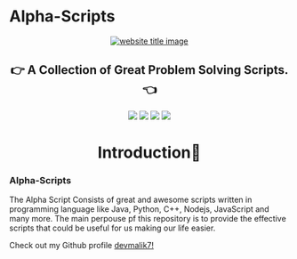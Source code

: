 # Alpha-Scripts

<p align="center">
  <a href="#"><img src="https://capsule-render.vercel.app/api?type=waving&color=auto&height=300&section=header&text=Great_Alpha-Scripts&fontSize=90" alt="website title image"></a>
  <h2 align="center">👉 A Collection of Great Problem Solving Scripts.👈</h2>
</p>

<p align="center">
  <a href = "https://www.python.org/"><img src="https://img.shields.io/badge/language-Python-blue?style=for-the-badge"></a>
  <a href = "https://www.javascript.com/"><img src="https://img.shields.io/badge/language-Javascript-blue?style=for-the-badge"></a>
  <a href = "https://www.java.com/en/"><img src="https://img.shields.io/badge/language-Java-blue?style=for-the-badge"></a>
  <a href = "https://nodejs.org/en/"><img src="https://img.shields.io/badge/language-Nodejs-blue?style=for-the-badge"></a>
 </p>
 
 
<center><h1 align="center">Introduction📌</h1></center>
<h3>Alpha-Scripts</h3>

The Alpha Script Consists of great and awesome scripts written in programming language like Java, Python, C++, Nodejs, JavaScript and many more. The main perpouse pf this repository is to provide the effective scripts that could be useful for us making our life easier.

Check out my Github profile [devmalik7!](https://github.com/devmalik7)
